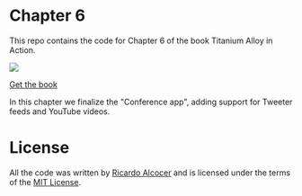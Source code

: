 # Chapter 6

This repo contains the code for Chapter 6 of the book Titanium Alloy in Action.

![](http://drops.ricardoalcocer.com/drops/taia_cover_github-07GyoFXHsF.png)

[Get the book](http://bit.ly/alloybook)

In this chapter we finalize the "Conference app", adding support for Tweeter feeds and YouTube videos.


# License

All the code was written by [Ricardo Alcocer](http://twitter.com/ricardoalcocer) and is licensed under the terms of the [MIT License](http://alco.mit-license.org).